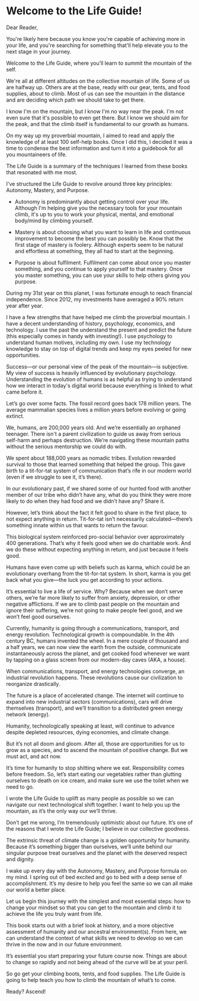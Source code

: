 ﻿# Welcome to the Life Guide!

Dear Reader,

You're likely here because you know you're capable of achieving more in your life, and you're searching for something that'll help elevate you to the next stage in your journey. 

Welcome to the Life Guide, where you’ll learn to summit the mountain of the self.

We're all at different altitudes on the collective mountain of life. Some of us are halfway up. Others are at the base, ready with our gear, tents, and food supplies, about to climb. Most of us can see the mountain in the distance and are deciding which path we should take to get there. 

I know I'm on the mountain, but I know I'm no way near the peak. I'm not even sure that it's possible to even get there. But I know we should aim for the peak, and that the climb itself is fundamental to our growth as humans.

On my way up my proverbial mountain, I aimed to read and apply the knowledge of at least 100 self-help books. Once I did this, I decided it was a time to condense the best information and turn it into a guidebook for all you mountaineers of life. 

The Life Guide is a summary of the techniques I learned from these books that resonated with me most. 

I've structured the Life Guide to revolve around three key principles: Autonomy, Mastery, and Purpose.

* Autonomy is predominantly about getting control over your life. Although I'm helping give you the necessary tools for your mountain climb, it's up to you to work your physical, mental, and emotional body/mind by climbing yourself. 

* Mastery is about choosing what you want to learn in life and continuous improvement to become the best you can possibly be. Know that the first stage of mastery is foolery. Although experts seem to be natural and effortless at something, they all had to start at the beginning. 

* Purpose is about fulfilment. Fulfilment can come about once you master something, and you continue to apply yourself to that mastery. Once you master something, you can use your skills to help others giving you purpose. 

During my 31st year on this planet, I was fortunate enough to reach financial independence. Since 2012, my investments have averaged a 90% return year after year.

I have a few strengths that have helped me climb the proverbial mountain. I have a decent understanding of history, psychology, economics, and technology. I use the past the understand the present and predict the future (this especially comes in handy with investing!). I use psychology to understand human motives, including my own. I use my technology knowledge to stay on top of digital trends and keep my eyes peeled for new opportunities. 

Success—or our personal view of the peak of the mountain—is subjective. My view of success is heavily influenced by evolutionary psychology. Understanding the evolution of humans is as helpful as trying to understand how we interact in today's digital world because everything is linked to what came before it.


Let’s go over some facts. The fossil record goes back 178 million years. The average mammalian species lives a million years before evolving or going extinct.
 
We, humans, are 200,000 years old. And we’re essentially an orphaned teenager. There isn't a parent civilization to guide us away from serious self-harm and perhaps destruction. We’re navigating these mountain paths without the serious mentorship we could do with. 

We spent about 188,000 years as nomadic tribes. Evolution rewarded survival to those that learned something that helped the group. This gave birth to a tit-for-tat system of communication that’s rife in our modern world (even if we struggle to see it, it’s there). 

In our evolutionary past, if we shared some of our hunted food with another member of our tribe who didn’t have any, what do you think they were more likely to do when they had food and we didn’t have any? Share it. 

However, let’s think about the fact it felt good to share in the first place, to not expect anything in return. Tit-for-tat isn’t necessarily calculated—there’s something innate within us that wants to return the favour. 

This biological system reinforced pro-social behavior over approximately 400 generations. That’s why it feels good when we do charitable work. And we do these without expecting anything in return, and just because it feels good.

Humans have even come up with beliefs such as karma, which could be an evolutionary overhang from the tit-for-tat system. In short, karma is you get back what you give—the luck you get according to your actions. 

It’s essential to live a life of service. Why? Because when we don’t serve others, we’re far more likely to suffer from anxiety, depression, or other negative afflictions. If we are to climb past people on the mountain and ignore their suffering, we’re not going to make people feel good, and we won’t feel good ourselves. 

Currently, humanity is going through a communications, transport, and energy revolution. Technological growth is compoundable. In the 4th century BC, humans invented the wheel. In a mere couple of thousand and a half years, we can now view the earth from the outside, communicate instantaneously across the planet, and get cooked food whenever we want by tapping on a glass screen from our modern-day caves (AKA, a house).

When communications, transport, and energy technologies converge, an industrial revolution happens. These revolutions cause our civilization to reorganize drastically.

The future is a place of accelerated change. The internet will continue to expand into new industrial sectors (communications), cars will drive themselves (transport), and we’ll transition to a distributed green energy network (energy). 

Humanity, technologically speaking at least, will continue to advance despite depleted resources, dying economies, and climate change. 

But it’s not all doom and gloom. After all, those are opportunities for us to grow as a species, and to ascend the mountain of positive change. But we must act, and act now. 

It’s time for humanity to stop shitting where we eat. Responsibility comes before freedom. So, let’s start eating our vegetables rather than glutting ourselves to death on ice cream, and make sure we use the toilet when we need to go.

I wrote the Life Guide to uplift as many people as possible so we can navigate our next technological shift together. I want to help you up the mountain, as it’s the only way our we’ll thrive. 

Don’t get me wrong, I’m tremendously optimistic about our future. It’s one of the reasons that I wrote the Life Guide; I believe in our collective goodness. 

The extrinsic threat of climate change is a golden opportunity for humanity. Because it’s something bigger than ourselves, we’ll unite behind our singular purpose treat ourselves and the planet with the deserved respect and dignity. 

I wake up every day with the Autonomy, Mastery, and Purpose formula on my mind. I spring out of bed excited and go to bed with a deep sense of accomplishment. It’s my desire to help you feel the same so we can all make our world a better place.

Let us begin this journey with the simplest and most essential steps: how to change your mindset so that you can get to the mountain and climb it to achieve the life you truly want from life.

This book starts out with a brief look at history, and a more objective assessment of humanity and our ancestral environment(s). From here, we can understand the context of what skills we need to develop so we can thrive in the now and in our future environment.

It’s essential you start preparing your future course now. Things are about to change so rapidly and not being ahead of the curve will be at your peril. 

So go get your climbing boots, tents, and food supplies. The Life Guide is going to help teach you how to climb the mountain of what’s to come. 

Ready? Ascend! 


